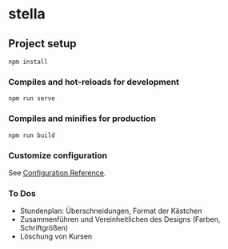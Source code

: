 # stella

## Project setup
```
npm install
```

### Compiles and hot-reloads for development
```
npm run serve
```

### Compiles and minifies for production
```
npm run build
```

### Customize configuration
See [Configuration Reference](https://cli.vuejs.org/config/).


### To Dos
- Stundenplan: Überschneidungen, Format der Kästchen
- Zusammenführen und Vereinheitlichen des Designs (Farben, Schriftgrößen)
- Löschung von Kursen
